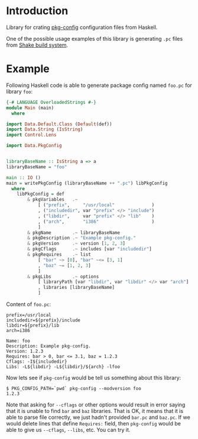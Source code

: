 # Introduction

Library for crating [pkg-config][Pkg-config Homepage] configuration files from
Haskell.

One of the possible usage examples of this library is generating `.pc` files
from [Shake build system][Shake Homepage].


# Example

Following Haskell code is able to generate package config named `foo.pc` for
library `foo`:

```haskell
{-# LANGUAGE OverloadedStrings #-}
module Main (main)
  where

import Data.Default.Class (Default(def))
import Data.String (IsString)
import Control.Lens

import Data.PkgConfig


libraryBaseName :: IsString a => a
libraryBaseName = "foo"

main :: IO ()
main = writePkgConfig (libraryBaseName ++ ".pc") libPkgConfig
  where
    libPkgConfig = def
        & pkgVariables   .~
            [ ("prefix",     "/usr/local"              )
            , ("includedir", var "prefix" </> "include")
            , ("libdir",     var "prefix" </> "lib"    )
            , ("arch",       "i386"                    )
            ]
        & pkgName        .~ libraryBaseName
        & pkgDescription .~ "Example pkg-config."
        & pkgVersion     .~ version [1, 2, 3]
        & pkgCflags      .~ includes [var "includedir"]
        & pkgRequires    .~ list
            [ "bar" ~> [0], "bar" ~<= [3, 1]
            , "baz" ~= [1, 2, 3]
            ]
        & pkgLibs        .~ options
            [ libraryPath [var "libdir", var "libdir" </> var "arch"]
            , libraries [libraryBaseName]
            ]
```

Content of `foo.pc`:

```
prefix=/usr/local
includedir=${prefix}/include
libdir=${prefix}/lib
arch=i386

Name: foo
Description: Example pkg-config.
Version: 1.2.3
Requires: bar > 0, bar <= 3.1, baz = 1.2.3
Cflags: -I${includedir}
Libs: -L${libdir} -L${libdir}/${arch} -lfoo
```

Now lets see if `pkg-config` would be tell us something about this library:

    $ PKG_CONFIG_PATH=`pwd` pkg-config --modversion foo
    1.2.3

Note that asking for `--cflags` or other options would result in error saying
that it is unable to find `bar` and `baz` libraries. That is OK, it means that
it is able to parse file correctly, we just hadn't provided `bar.pc` and
`baz.pc`. If we would delete lines that define `Requires:` field, then
`pkg-config` would be able to give us `--cflags`, `--libs`, etc. You can try
it.


[Pkg-config Homepage]:
  http://www.freedesktop.org/wiki/Software/pkg-config/
  "Pkg-configh Homepage"
[Shake Homepage]:
  http://shakebuild.com 
  "Shake Homepage"
